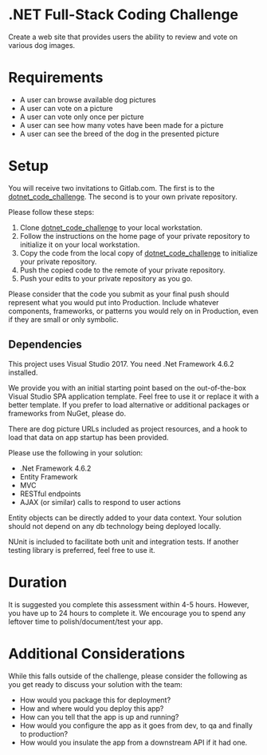 # .NET Full-Stack Coding Challenge

Create a web site that provides users the ability to review and vote on various dog images.

# Requirements

* A user can browse available dog pictures
* A user can vote on a picture
* A user can vote only once per picture
* A user can see how many votes have been made for a picture
* A user can see the breed of the dog in the presented picture

# Setup

You will receive two invitations to Gitlab.com. The first is to the [dotnet_code_challenge](https://gitlab.com/disney-studio/dotnet_code_challenge). The second is to your own private repository. 

Please follow these steps:

1. Clone [dotnet_code_challenge](https://gitlab.com/disney-studio/dotnet_code_challenge) to your local workstation. 
2. Follow the instructions on the home page of your private repository to initialize it on your local workstation.
3. Copy the code from the local copy of [dotnet_code_challenge](https://gitlab.com/disney-studio/dotnet_code_challenge) to initialize your private repository.
4. Push the copied code to the remote of your private repository.
5. Push your edits to your private repository as you go.

Please consider that the code you submit as your final push should represent what you would put into Production. Include whatever components, frameworks, or patterns you would rely on in Production, even if they are small or only symbolic.

## Dependencies

This project uses Visual Studio 2017. You need .Net Framework 4.6.2 installed.

We provide you with an initial starting point based on the out-of-the-box Visual Studio SPA application template. Feel free to use it or replace it with a better template. If you prefer to load alternative or additional packages or frameworks from NuGet, please do.

There are dog picture URLs included as project resources, and a hook to load that data on app startup has been provided.

Please use the following in your solution:

* .Net Framework 4.6.2
* Entity Framework
* MVC
* RESTful endpoints
* AJAX (or similar) calls to respond to user actions

Entity objects can be directly added to your data context. Your solution should not depend on any db technology being deployed locally.

NUnit is included to facilitate both unit and integration tests. If another testing library is preferred, feel free to use it.

# Duration

It is suggested you complete this assessment within 4-5 hours. However, you have up to 24 hours to complete it. We encourage you to spend any leftover time to polish/document/test your app.

# Additional Considerations

While this falls outside of the challenge, please consider the following as you get ready to discuss your solution with the team:

* How would you package this for deployment?
* How and where would you deploy this app?
* How can you tell that the app is up and running?
* How would you configure the app as it goes from dev, to qa and finally to production?
* How would you insulate the app from a downstream API if it had one.
